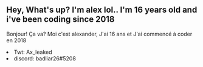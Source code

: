 Hey, What's up? I'm alex lol.. I'm 16 years old and i've been coding since 2018
-----
Bonjour! Ça va? Moi c'est alexander, J'ai 16 ans et J'ai commencé à coder en 2018
<br>
<li> Twt: Ax_leaked
<li> discord: badliar26#5208
